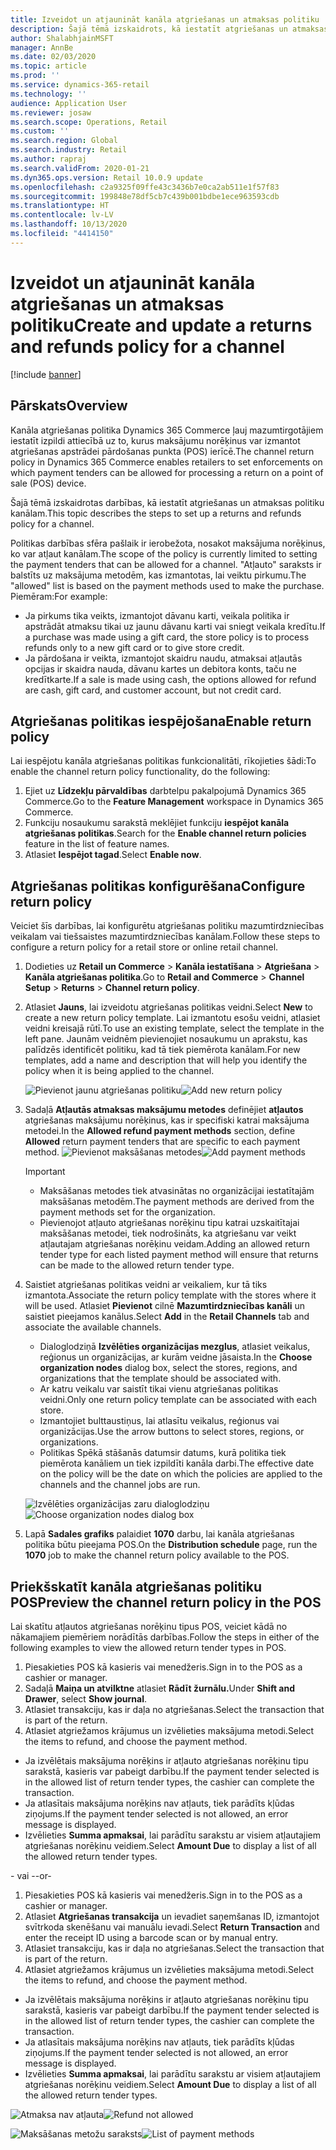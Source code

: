 ```yaml
---
title: Izveidot un atjaunināt kanāla atgriešanas un atmaksas politiku
description: Šajā tēmā izskaidrots, kā iestatīt atgriešanas un atmaksas politiku kanālam.
author: ShalabhjainMSFT
manager: AnnBe
ms.date: 02/03/2020
ms.topic: article
ms.prod: ''
ms.service: dynamics-365-retail
ms.technology: ''
audience: Application User
ms.reviewer: josaw
ms.search.scope: Operations, Retail
ms.custom: ''
ms.search.region: Global
ms.search.industry: Retail
ms.author: rapraj
ms.search.validFrom: 2020-01-21
ms.dyn365.ops.version: Retail 10.0.9 update
ms.openlocfilehash: c2a9325f09ffe43c3436b7e0ca2ab511e1f57f83
ms.sourcegitcommit: 199848e78df5cb7c439b001bdbe1ece963593cdb
ms.translationtype: HT
ms.contentlocale: lv-LV
ms.lasthandoff: 10/13/2020
ms.locfileid: "4414150"
---
```

# <a name="create-and-update-a-returns-and-refunds-policy-for-a-channel"></a><span data-ttu-id="77934-103">Izveidot un atjaunināt kanāla atgriešanas un atmaksas politiku</span><span class="sxs-lookup"><span data-stu-id="77934-103">Create and update a returns and refunds policy for a channel</span></span>

[!include [banner](includes/banner.md)]

## <a name="overview"></a><span data-ttu-id="77934-104">Pārskats</span><span class="sxs-lookup"><span data-stu-id="77934-104">Overview</span></span>

<span data-ttu-id="77934-105">Kanāla atgriešanas politika Dynamics 365 Commerce ļauj mazumtirgotājiem iestatīt izpildi attiecībā uz to, kurus maksājumu norēķinus var izmantot atgriešanas apstrādei pārdošanas punkta (POS) ierīcē.</span><span class="sxs-lookup"><span data-stu-id="77934-105">The channel return policy in Dynamics 365 Commerce enables retailers to set enforcements on which payment tenders can be allowed for processing a return on a point of sale (POS) device.</span></span>  

<span data-ttu-id="77934-106">Šajā tēmā izskaidrotas darbības, kā iestatīt atgriešanas un atmaksas politiku kanālam.</span><span class="sxs-lookup"><span data-stu-id="77934-106">This topic describes the steps to set up a returns and refunds policy for a channel.</span></span>

<span data-ttu-id="77934-107">Politikas darbības sfēra pašlaik ir ierobežota, nosakot maksājuma norēķinus, ko var atļaut kanālam.</span><span class="sxs-lookup"><span data-stu-id="77934-107">The scope of the policy is currently limited to setting the payment tenders that can be allowed for a channel.</span></span> <span data-ttu-id="77934-108">"Atļauto" saraksts ir balstīts uz maksājuma metodēm, kas izmantotas, lai veiktu pirkumu.</span><span class="sxs-lookup"><span data-stu-id="77934-108">The "allowed" list is based on the payment methods used to make the purchase.</span></span> <span data-ttu-id="77934-109">Piemēram:</span><span class="sxs-lookup"><span data-stu-id="77934-109">For example:</span></span>

- <span data-ttu-id="77934-110">Ja pirkums tika veikts, izmantojot dāvanu karti, veikala politika ir apstrādāt atmaksu tikai uz jaunu dāvanu karti vai sniegt veikala kredītu.</span><span class="sxs-lookup"><span data-stu-id="77934-110">If a purchase was made using a gift card, the store policy is to process refunds only to a new gift card or to give store credit.</span></span> 
- <span data-ttu-id="77934-111">Ja pārdošana ir veikta, izmantojot skaidru naudu, atmaksai atļautās opcijas ir skaidra nauda, dāvanu kartes un debitora konts, taču ne kredītkarte.</span><span class="sxs-lookup"><span data-stu-id="77934-111">If a sale is made using cash, the options allowed for refund are cash, gift card, and customer account, but not credit card.</span></span> 


## <a name="enable-return-policy"></a><span data-ttu-id="77934-112">Atgriešanas politikas iespējošana</span><span class="sxs-lookup"><span data-stu-id="77934-112">Enable return policy</span></span>

<span data-ttu-id="77934-113">Lai iespējotu kanāla atgriešanas politikas funkcionalitāti, rīkojieties šādi:</span><span class="sxs-lookup"><span data-stu-id="77934-113">To enable the channel return policy functionality, do the following:</span></span>

1. <span data-ttu-id="77934-114">Ejiet uz **Līdzekļu pārvaldības** darbtelpu pakalpojumā Dynamics 365 Commerce.</span><span class="sxs-lookup"><span data-stu-id="77934-114">Go to the **Feature Management** workspace in Dynamics 365 Commerce.</span></span>
2. <span data-ttu-id="77934-115">Funkciju nosaukumu sarakstā meklējiet funkciju **iespējot kanāla atgriešanas politikas**.</span><span class="sxs-lookup"><span data-stu-id="77934-115">Search for the **Enable channel return policies** feature in the list of feature names.</span></span>
3. <span data-ttu-id="77934-116">Atlasiet **Iespējot tagad**.</span><span class="sxs-lookup"><span data-stu-id="77934-116">Select **Enable now**.</span></span> 

## <a name="configure-return-policy"></a><span data-ttu-id="77934-117">Atgriešanas politikas konfigurēšana</span><span class="sxs-lookup"><span data-stu-id="77934-117">Configure return policy</span></span>

<span data-ttu-id="77934-118">Veiciet šīs darbības, lai konfigurētu atgriešanas politiku mazumtirdzniecības veikalam vai tiešsaistes mazumtirdzniecības kanālam.</span><span class="sxs-lookup"><span data-stu-id="77934-118">Follow these steps to configure a return policy for a retail store or online retail channel.</span></span>

1. <span data-ttu-id="77934-119">Dodieties uz **Retail un Commerce** \> **Kanāla iestatīšana** \> **Atgriešana** \> **Kanāla atgriešanas politika**.</span><span class="sxs-lookup"><span data-stu-id="77934-119">Go to **Retail and Commerce** \> **Channel Setup** \> **Returns** \> **Channel return policy**.</span></span>

2. <span data-ttu-id="77934-120">Atlasiet **Jauns**, lai izveidotu atgriešanas politikas veidni.</span><span class="sxs-lookup"><span data-stu-id="77934-120">Select **New** to create a new return policy template.</span></span> <span data-ttu-id="77934-121">Lai izmantotu esošu veidni, atlasiet veidni kreisajā rūtī.</span><span class="sxs-lookup"><span data-stu-id="77934-121">To use an existing template, select the template in the left pane.</span></span> <span data-ttu-id="77934-122">Jaunām veidnēm pievienojiet nosaukumu un aprakstu, kas palīdzēs identificēt politiku, kad tā tiek piemērota kanālam.</span><span class="sxs-lookup"><span data-stu-id="77934-122">For new templates, add a name and description that will help you identify the policy when it is being applied to the channel.</span></span>

   <span data-ttu-id="77934-123">![Pievienot jaunu atgriešanas politiku](media/Return-policy-page1.png "Pievienot jaunu atgriešanas politiku")</span><span class="sxs-lookup"><span data-stu-id="77934-123">![Add new return policy](media/Return-policy-page1.png "Add new return rolicy")</span></span>
     
   
3. <span data-ttu-id="77934-124">Sadaļā **Atļautās atmaksas maksājumu metodes** definējiet **atļautos** atgriešanas maksājumu norēķinus, kas ir specifiski katrai maksājuma metodei.</span><span class="sxs-lookup"><span data-stu-id="77934-124">In the **Allowed refund payment methods** section, define **Allowed** return payment tenders that are specific to each payment method.</span></span>
   <span data-ttu-id="77934-125">![Pievienot maksāšanas metodes](media/Return-policy-page2.PNG "Iestatīt atļautās maksājuma metodes maksājuma veidam")</span><span class="sxs-lookup"><span data-stu-id="77934-125">![Add payment methods](media/Return-policy-page2.PNG "Set allowed payment methods per payment type")</span></span>
   
    > [!IMPORTANT]
    > - <span data-ttu-id="77934-126">Maksāšanas metodes tiek atvasinātas no organizācijai iestatītajām maksāšanas metodēm.</span><span class="sxs-lookup"><span data-stu-id="77934-126">The payment methods are derived from the payment methods set for the organization.</span></span>
    > - <span data-ttu-id="77934-127">Pievienojot atļauto atgriešanas norēķinu tipu katrai uzskaitītajai maksāšanas metodei, tiek nodrošināts, ka atgriešanu var veikt atļautajam atgriešanas norēķinu veidam.</span><span class="sxs-lookup"><span data-stu-id="77934-127">Adding an allowed return tender type for each listed payment method will ensure that returns can be made to the allowed return tender type.</span></span>
    
4. <span data-ttu-id="77934-128">Saistiet atgriešanas politikas veidni ar veikaliem, kur tā tiks izmantota.</span><span class="sxs-lookup"><span data-stu-id="77934-128">Associate the return policy template with the stores where it will be used.</span></span> <span data-ttu-id="77934-129">Atlasiet **Pievienot** cilnē **Mazumtirdzniecības kanāli** un saistiet pieejamos kanālus.</span><span class="sxs-lookup"><span data-stu-id="77934-129">Select **Add** in the **Retail Channels** tab and associate the available channels.</span></span> 

    - <span data-ttu-id="77934-130">Dialoglodziņā **Izvēlēties organizācijas mezglus**, atlasiet veikalus, reģionus un organizācijas, ar kurām veidne jāsaista.</span><span class="sxs-lookup"><span data-stu-id="77934-130">In the **Choose organization nodes** dialog box, select the stores, regions, and organizations that the template should be associated with.</span></span>
    - <span data-ttu-id="77934-131">Ar katru veikalu var saistīt tikai vienu atgriešanas politikas veidni.</span><span class="sxs-lookup"><span data-stu-id="77934-131">Only one return policy template can be associated with each store.</span></span>
    - <span data-ttu-id="77934-132">Izmantojiet bulttaustiņus, lai atlasītu veikalus, reģionus vai organizācijas.</span><span class="sxs-lookup"><span data-stu-id="77934-132">Use the arrow buttons to select stores, regions, or organizations.</span></span>
    - <span data-ttu-id="77934-133">Politikas Spēkā stāšanās datumsir datums, kurā politika tiek piemērota kanāliem un tiek izpildīti kanāla darbi.</span><span class="sxs-lookup"><span data-stu-id="77934-133">The effective date on the policy will be the date on which the policies are applied to the channels and the channel jobs are run.</span></span> 

    <span data-ttu-id="77934-134">![Izvēlēties organizācijas zaru dialoglodziņu](media/Return-policy-page3.PNG "Izvēlēties organizācijas zaru dialoglodziņu")</span><span class="sxs-lookup"><span data-stu-id="77934-134">![Choose organization nodes dialog box](media/Return-policy-page3.PNG "Choose organization nodes dialog box")</span></span>

5. <span data-ttu-id="77934-135">Lapā **Sadales grafiks** palaidiet **1070** darbu, lai kanāla atgriešanas politika būtu pieejama POS.</span><span class="sxs-lookup"><span data-stu-id="77934-135">On the **Distribution schedule** page, run the **1070** job to make the channel return policy available to the POS.</span></span>

## <a name="preview-the-channel-return-policy-in-the-pos"></a><span data-ttu-id="77934-136">Priekšskatīt kanāla atgriešanas politiku POS</span><span class="sxs-lookup"><span data-stu-id="77934-136">Preview the channel return policy in the POS</span></span>

<span data-ttu-id="77934-137">Lai skatītu atļautos atgriešanas norēķinu tipus POS, veiciet kādā no nākamajiem piemēriem norādītās darbības.</span><span class="sxs-lookup"><span data-stu-id="77934-137">Follow the steps in either of the following examples to view the allowed return tender types in POS.</span></span>

1. <span data-ttu-id="77934-138">Piesakieties POS kā kasieris vai menedžeris.</span><span class="sxs-lookup"><span data-stu-id="77934-138">Sign in to the POS as a cashier or manager.</span></span>
2. <span data-ttu-id="77934-139">Sadaļā **Maiņa un atvilktne** atlasiet **Rādīt žurnālu.**</span><span class="sxs-lookup"><span data-stu-id="77934-139">Under **Shift and Drawer**, select **Show journal**.</span></span>
3. <span data-ttu-id="77934-140">Atlasiet transakciju, kas ir daļa no atgriešanas.</span><span class="sxs-lookup"><span data-stu-id="77934-140">Select the transaction that is part of the return.</span></span> 
4. <span data-ttu-id="77934-141">Atlasiet atgriežamos krājumus un izvēlieties maksājuma metodi.</span><span class="sxs-lookup"><span data-stu-id="77934-141">Select the items to refund, and choose the payment method.</span></span>  
- <span data-ttu-id="77934-142">Ja izvēlētais maksājuma norēķins ir atļauto atgriešanas norēķinu tipu sarakstā, kasieris var pabeigt darbību.</span><span class="sxs-lookup"><span data-stu-id="77934-142">If the payment tender selected is in the allowed list of return tender types, the cashier can complete the transaction.</span></span>
- <span data-ttu-id="77934-143">Ja atlasītais maksājuma norēķins nav atļauts, tiek parādīts kļūdas ziņojums.</span><span class="sxs-lookup"><span data-stu-id="77934-143">If the payment tender selected is not allowed, an error message is displayed.</span></span>
- <span data-ttu-id="77934-144">Izvēlieties **Summa apmaksai**, lai parādītu sarakstu ar visiem atļautajiem atgriešanas norēķinu veidiem.</span><span class="sxs-lookup"><span data-stu-id="77934-144">Select **Amount Due** to display a list of all the allowed return tender types.</span></span>

<span data-ttu-id="77934-145">- vai -</span><span class="sxs-lookup"><span data-stu-id="77934-145">-or-</span></span>

1. <span data-ttu-id="77934-146">Piesakieties POS kā kasieris vai menedžeris.</span><span class="sxs-lookup"><span data-stu-id="77934-146">Sign in to the POS as a cashier or manager.</span></span>
2. <span data-ttu-id="77934-147">Atlasiet **Atgriešanas transakcija** un ievadiet saņemšanas ID, izmantojot svītrkoda skenēšanu vai manuālu ievadi.</span><span class="sxs-lookup"><span data-stu-id="77934-147">Select **Return Transaction** and enter the receipt ID using a barcode scan or by manual entry.</span></span> 
3. <span data-ttu-id="77934-148">Atlasiet transakciju, kas ir daļa no atgriešanas.</span><span class="sxs-lookup"><span data-stu-id="77934-148">Select the transaction that is part of the return.</span></span> 
4. <span data-ttu-id="77934-149">Atlasiet atgriežamos krājumus un izvēlieties maksājuma metodi.</span><span class="sxs-lookup"><span data-stu-id="77934-149">Select the items to refund, and choose the payment method.</span></span>  
- <span data-ttu-id="77934-150">Ja izvēlētais maksājuma norēķins ir atļauto atgriešanas norēķinu tipu sarakstā, kasieris var pabeigt darbību.</span><span class="sxs-lookup"><span data-stu-id="77934-150">If the payment tender selected is in the allowed list of return tender types, the cashier can complete the transaction.</span></span>
- <span data-ttu-id="77934-151">Ja atlasītais maksājuma norēķins nav atļauts, tiek parādīts kļūdas ziņojums.</span><span class="sxs-lookup"><span data-stu-id="77934-151">If the payment tender selected is not allowed, an error message is displayed.</span></span>
- <span data-ttu-id="77934-152">Izvēlieties **Summa apmaksai**, lai parādītu sarakstu ar visiem atļautajiem atgriešanas norēķinu veidiem.</span><span class="sxs-lookup"><span data-stu-id="77934-152">Select **Amount Due** to display a list of all the allowed return tender types.</span></span>

<span data-ttu-id="77934-153">![Atmaksa nav atļauta](media/Return-policy-page6.png "Atmaksas veids nav atļauts")</span><span class="sxs-lookup"><span data-stu-id="77934-153">![Refund not allowed](media/Return-policy-page6.png "Refund type not allowed")</span></span>



<span data-ttu-id="77934-154">![Maksāšanas metožu saraksts](media/Return-policy-page5.PNG "Atļautie atmaksas veidi")</span><span class="sxs-lookup"><span data-stu-id="77934-154">![List of payment methods](media/Return-policy-page5.PNG "Refund types allowed")</span></span>
